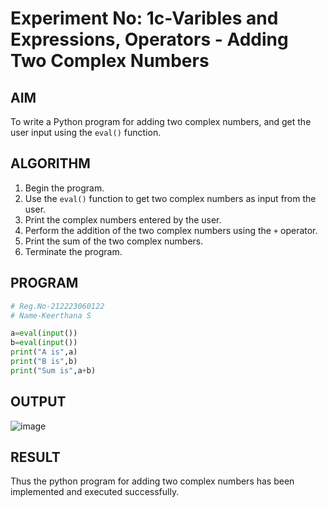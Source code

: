 # Experiment No: 1c-Varibles and Expressions, Operators - Adding Two Complex Numbers

## AIM
To write a Python program for adding two complex numbers, and get the user input using the `eval()` function.

## ALGORITHM
1. Begin the program.
2. Use the `eval()` function to get two complex numbers as input from the user.
3. Print the complex numbers entered by the user.
4. Perform the addition of the two complex numbers using the `+` operator.
5. Print the sum of the two complex numbers.
6. Terminate the program.

## PROGRAM
```python
# Reg.No-212223060122
# Name-Keerthana S

a=eval(input())
b=eval(input())
print("A is",a)
print("B is",b)
print("Sum is",a+b)
```

## OUTPUT
![image](https://github.com/user-attachments/assets/222e681e-898c-4bb0-b070-fc3dd08ec146)

## RESULT
Thus the python program for adding two complex numbers has been implemented and executed successfully.


